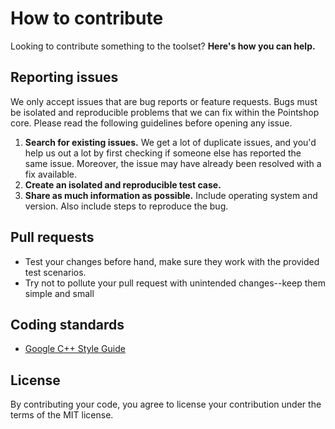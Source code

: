 # How to contribute

Looking to contribute something to the toolset? **Here's how you can help.**

## Reporting issues

We only accept issues that are bug reports or feature requests. Bugs must be isolated and reproducible problems that we can fix within the Pointshop core. Please read the following guidelines before opening any issue.

1. **Search for existing issues.** We get a lot of duplicate issues, and you'd help us out a lot by first checking if someone else has reported the same issue. Moreover, the issue may have already been resolved with a fix available.
2. **Create an isolated and reproducible test case.**
3. **Share as much information as possible.** Include operating system and version. Also include steps to reproduce the bug.

## Pull requests

- Test your changes before hand, make sure they work with the provided test scenarios.
- Try not to pollute your pull request with unintended changes--keep them simple and small

## Coding standards

- [Google C++ Style Guide](http://google-styleguide.googlecode.com/svn/trunk/cppguide.xml)

## License

By contributing your code, you agree to license your contribution under the terms of the MIT license.
